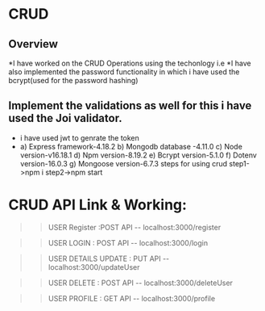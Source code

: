 # CRUD
## Overview 
*I have worked on the CRUD Operations using the techonlogy i.e
*I have also implemented the password functionality in which i have used the bcrypt(used for the password hashing)
## Implement the validations as well for this i have used the Joi validator.
* i have used jwt to genrate the token 
* a) Express framework-4.18.2
b) Mongodb database -4.11.0
c) Node version-v16.18.1
d) Npm version-8.19.2
e) Bcrypt version-5.1.0
f) Dotenv version-16.0.3
g) Mongoose version-6.7.3
steps for using crud
step1->npm i
step2->npm start
# CRUD API Link & Working:
  >>USER Register :POST API --   localhost:3000/register

  >>USER LOGIN : POST API -- localhost:3000/login

  >>USER DETAILS UPDATE : PUT API -- localhost:3000/updateUser

  >>USER DELETE : POST API --  localhost:3000/deleteUser

  >>USER PROFILE : GET API -- localhost:3000/profile
